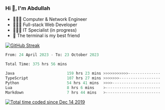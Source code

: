 <h3>Hi 👋, I'm Abdullah</h3>

- 👷🏼‍♂️ Computer & Network Engineer
- 👨🏻‍💻 Full-stack Web Developer
- 👨🏻‍💻 IT Specialist (in progress)
- 🖤 The terminal is my best friend

[![GitHub Streak](https://streak-stats.demolab.com?user=al3bad&theme=transparent&date_format=j%20M%5B%20Y%5D)](https://git.io/streak-stats)

<!--START_SECTION:waka-->

```python
From: 24 April 2023 - To: 23 October 2023

Total Time: 375 hrs 56 mins

Java                       159 hrs 23 mins >>>>>>>>>>>--------------   42.31 %
TypeScript                 107 hrs 27 mins >>>>>>>------------------   28.52 %
Python                     54 hrs 41 mins  >>>>---------------------   14.52 %
Lua                        8 hrs 6 mins    >------------------------   02.15 %
Markdown                   7 hrs 44 mins   >------------------------   02.06 %
```

<!--END_SECTION:waka-->

<p>
  <a href="https://wakatime.com/@ce2a2aac-0d6b-4d65-b864-8a4bcaf12967"><img src="https://wakatime.com/badge/user/ce2a2aac-0d6b-4d65-b864-8a4bcaf12967.svg" alt="Total time coded since Dec 14 2019" /></a>
</p>

